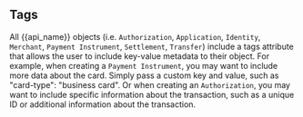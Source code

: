 ## Tags

All {{api_name}} objects (i.e. `Authorization`, `Application`, `Identity`, `Merchant`, `Payment Instrument`, `Settlement`, `Transfer`) include a tags attribute that allows the user to include key-value metadata to their object. For example, when creating a `Payment Instrument`, you may want to include more data about the card. Simply pass a custom key and value, such as "card-type": "business card". Or when creating an `Authorization`, you may want to include specific information about the transaction, such as a unique ID or additional information about the transaction.
